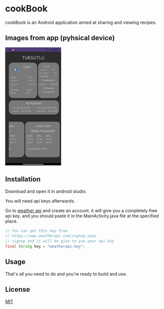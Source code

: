 # cookBook

cookBook is an Android application aimed at sharing and viewing recipes.

## Images from app (pyhsical device)

<img src="https://github.com/yesilOguz/weatherApp/blob/main/imagesForREADME/main.jpg" width="180">

## Installation

Download and open it in android studio.

You will need api keys afterwards.

Go to [weather api](https://www.weatherapi.com/signup.aspx) and create an account. it will give you a completely free api key. and you should paste it in the MainActivity.java file at the specified place.

```java
// You can get this key from
// https://www.weatherapi.com/signup.aspx
// signup and it will be give to you your api key
final String key = "weatherapi-key";
```

## Usage

That's all you need to do and you're ready to build and use.

## License

[MIT](https://choosealicense.com/licenses/mit/)

